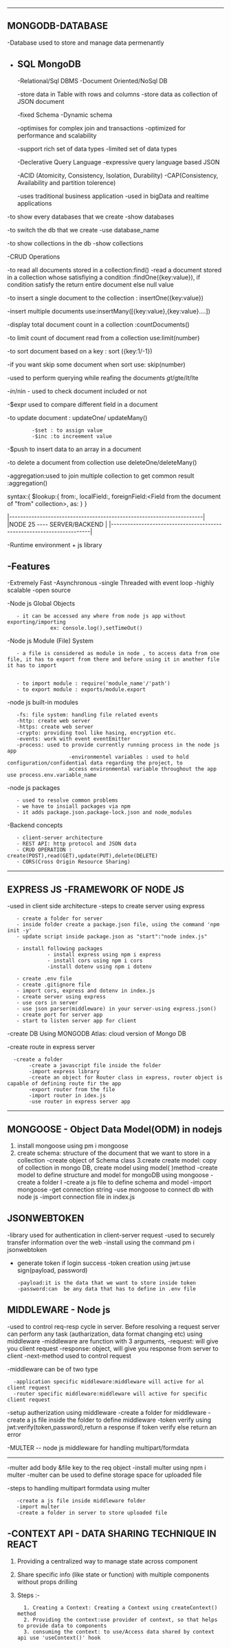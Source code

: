 ---------------------------
MONGODB-DATABASE
---------------------------


-Database used to store and manage data permenantly


-
     SQL                                                          MongoDB
     ------------------------------------------------------------------------------------------------------------
     
     -Relational/Sql DBMS                                         -Document Oriented/NoSql DB
     
     -store data in Table with rows and columns                   -store data as collection of JSON document
     
     -fixed Schema                                                -Dynamic schema
     
     -optimises for complex join and transactions                 -optimized for performance and scalability

     -support rich set of data types                              -limited set of data types

     -Declerative Query Language                                  -expressive query language based JSON

     -ACID (Atomicity, Consistency, Isolation, Durability)        -CAP(Consistency, Availability and partition tolerence)

     -uses traditional business application                       -used in bigData and realtime applications
     




-to show every databases that we create 
           -show databases

-to switch the db that we create 
           -use database_name

-to show collections in the db 
           -show collections


-CRUD Operations


-to read all documents stored in a collection:find()
-read a document stored in a collection whose satisfiying a condition :findOne({key:value}), if condition satisfy the return entire document else null value


-to insert a single document to the collection : insertOne({key:value})

-insert multiple documents use:insertMany([{key:value},{key:value}....])

-display total document count in a collection :countDocuments()

-to limit count of document read  from a collection use:limit(number)

-to sort document based on a key : sort ({key:1/-1})

-if you want skip some document when sort use: skip(number)

-used to perform querying while reafing the documents $gt/$gte/$lt/$lte

-$in/$nin - used to check document included or not

-$expr used to compare different field in a document

-to update document : updateOne/ updateMany()

            -$set : to assign value
            -$inc :to increement value
            
            
            
            
            
-$push to insert data to an array in a document

-to delete a document from collection use deleteOne/deleteMany()

-aggregation:used to join multiple collection to get common result :aggregation()


syntax:{
     $lookup:{
          from:<collection to join>,
          localField:<Field from the input document>,
          foreignField:<Field from the document of "from" collection>,
          as:<output array field>
     }
}




















 
|----------------------------------------------------------------------|
|NODE 25 ---- SERVER/BACKEND                                           |
|----------------------------------------------------------------------|

-Runtime environment + js library




-Features
------------------------------------------------------------------------

-Extremely Fast
-Asynchronous
-single Threaded with event loop
-highly scalable
-open source


-Node js Global Objects


       - it can be accessed any where from node js app without exporting/importing
                  ex: console.log(),setTimeOut()




-Node js Module (File) System


       - a file is considered as module in node , to access data from one file, it has to export from there and before using it in another file it has to import


       - to import module : require('module_name'/'path')
       - to export module : exports/module.export
       



-node js built-in modules

       -fs: file system: handling file related events
       -http: create web server
       -https: create web server
       -crypto: providing tool like hasing, encryption etc.
       -events: work with event eventEmitter 
       -process: used to provide currently running process in the node js app                        
                        -environmentel variables : used to hold configuration/confidential data regarding the project, to
                        access environmental variable throughout the app use process.env.variable_name



-node js packages

       - used to resolve common problems
       - we have to insiall packages via npm
       - it adds package.json.package-lock.json and node_modules



-Backend concepts
      
       - client-server architecture
       - REST API: http protocol and JSON data 
       - CRUD OPERATION : create(POST),read(GET),update(PUT),delete(DELETE)
       - CORS(Cross Origin Resource Sharing)



----------------------------------------------------------------------------
EXPRESS JS -FRAMEWORK OF NODE JS 
----------------------------------------------------------------------------

-used in client side architecture 
-steps to create server using express



       - create a folder for server 
       - inside folder create a package.json file, using the command 'npm init -y'
       - update script inside package.json as "start":"node index.js"
       
       - install following packages 
                 - install express using npm i express 
                 - install cors using npm i cors 
                 -install dotenv using npm i dotenv
      
       - create .env file
       - create .gitignore file
       - import cors, express and dotenv in index.js
       - create server using express
       - use cors in server
       - use json parser(middleware) in your server-using express.json()
       - create port for server app
       - start to listen server app for client





-create  DB Using MONGODB Atlas: cloud version of Mongo DB


-create route in express server

      -create a folder
           -create a javascript file inside the folder
           -import express library
           -create an object for Router class in express, router object is capable of defining route fir the app 
           -export router from the file 
           -import router in idex.js
           -use router in express server app








-----------------------------------------------------------------------------------------------
MONGOOSE - Object Data Model(ODM) in nodejs
-----------------------------------------------------------------------------------------------

1. install mongoose using pm i mongoose
2. create schema: structure of the document that we want to store in a collection
-create object of Schema class
3.create create model: copy of collection in mongo DB, create model using model( )method
-create model to define structure and model for mongoDB using mongoose
-create a folder
I
-create a js file to define schema and model
-import mongoose
-get connection string
-use mongoose to connect db with node js
-import connection file in index.js




JSONWEBTOKEN
--------------------------------------------------------
-library used for authentication in client-server request
-used to securely transfer information over the web
-install using the command pm i jsonwebtoken
- generate token if login success
-token creation using jwt:use sign(payload, password)

      -payload:it is the data that we want to store inside token
      -password:can  be any data that has to define in .env file





MIDDLEWARE - Node js
---------------------------------------------------------

-used to control req-resp cycle in server. Before resolving a request server can perform any task (autharization, data format changing etc) using middleware
-middleware are function with 3 arguments,
      -request: will give you client request 
      -response: object, will give you response from server to client
      -next-method used to control request



-middleware can be of two type

      -application specific middleware:middleware will active for al client request
      -router specific middleware:middleware will active for specific client request


-setup autherization using middleware
      -create a folder for middleware
      -create a js file inside the folder to define middleware
      -token verify using jwt:verify(token,password),return a response if token verify else return an error






-MULTER -- node js middleware for handling multipart/formdata

---------------------------------------------------------------
-multer add body &file key to the req object
-install multer using npm i multer
-multer can be used to define storage space for uploaded file

-steps to handling multipart formdata using multer


       -create a js file inside middleware folder
       -import multer
       -create a folder in server to store uploaded file







-CONTEXT API - DATA SHARING TECHNIQUE IN REACT
--------------------------------------------------------------

1. Providing a centralized way to manage state across component
2. Share specific info (like state or function) with multiple components without props drilling 
3. Steps :-

         1. Creating a Context: Creating a Context using createContext() method
         2. Providing the context:use provider of context, so that helps to provide data to components 
         3. consuming the context: to use/Access data shared by context api use 'useContext()' hook
        